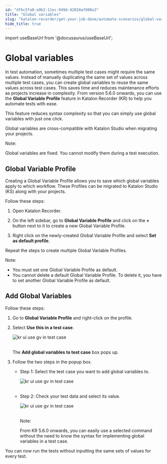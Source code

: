 ```yaml
---
id: "dfbc5fa0-a9b2-11ec-949d-42010af000a3"
title: "Global variables"
slug: "katalon-recorder/get-your-job-done/automate-scenarios/global-variables"
hide_title: true
---
```

import useBaseUrl from '@docusaurus/useBaseUrl';


# <a id="id" class="anchor_top_offset"/><a id="ariaid-title1" class="anchor_top_offset"/>Global variables

<p xmlns="http://www.w3.org/1999/xhtml" className="p">In test automation, sometimes multiple test cases might require   the same values. Instead of manually duplicating the same set of   values across multiple test cases, you can create global variables   to reuse the same values across test cases. This saves time and   reduces maintenance efforts as projects increase in complexity.   From version 5.6.0 onwards, you can use the <strong className="ph b">Global Variable     Profile</strong> feature in Katalon Recorder (KR) to help you   automate tests with ease.</p> 
<p xmlns="http://www.w3.org/1999/xhtml" className="p">This feature reduces syntax complexity so that you can simply   use global variables with just one click.</p> 
<p xmlns="http://www.w3.org/1999/xhtml" className="p">Global variables are cross-compatible with Katalon Studio when   migrating your projects.</p> 
<div xmlns="http://www.w3.org/1999/xhtml" className="note note note_note"><span className="note__title">Note:</span> 
  <p className="p">Global variables are fixed. You cannot modify them during a test
    execution.</p>
</div>

## <a id="id_1" class="anchor_top_offset"/>Global Variable Profile

<p xmlns="http://www.w3.org/1999/xhtml" className="p">Creating a Global Variable Profile allows you to save which   global variables apply to which workflow. These Profiles can be   migrated to Katalon Studio (KS) along with your projects.</p> 
<p xmlns="http://www.w3.org/1999/xhtml" className="p">Follow these steps:</p> 
<ol xmlns="http://www.w3.org/1999/xhtml" className="ol"><li className="li">Open Katalon Recorder.</li><li className="li">     <p className="p">On the left sidebar, go to <strong className="ph b">Global Variable         Profile</strong> and click on the <strong className="ph b">+</strong> button next to       it to create a new Global Variable Profile.</p>   </li><li className="li">     <p className="p">Right click on the newly-created Global Variable Profile and       select <strong className="ph b">Set as default profile</strong>.</p>   </li></ol> 
<p xmlns="http://www.w3.org/1999/xhtml" className="p">Repeat the steps to create multiple Global Variable   Profiles.</p> 
<div xmlns="http://www.w3.org/1999/xhtml" className="note note note_note"><span className="note__title">Note:</span> 
  <ul className="ul"><li className="li">You must set one Global Variable Profile as default.</li><li className="li">You cannot delete a default Global Variable Profile. To delete
      it, you have to set another Global Variable Profile as
      default.</li></ul>
</div>

## <a id="id_2" class="anchor_top_offset"/>Add Global Variables

<p xmlns="http://www.w3.org/1999/xhtml" className="p">Follow these steps:</p> 
<ol xmlns="http://www.w3.org/1999/xhtml" className="ol"><li className="li">Go to <strong className="ph b">Global Variable Profile</strong> and right-click     on the profile.</li><li className="li">     <p className="p">Select <strong className="ph b">Use this in a test case</strong>.</p>     <p className="p">       <img className="image" src={useBaseUrl("https://github.com/katalon-studio/docs-images/raw/master/katalon-recorder/docs/5.6.0-release/use-gv-in-test-case.png")} alt="kr ui use gv in test case" /><br /><br />     </p>     <p className="p">The <strong className="ph b">Add global variables to test case</strong> box pops       up.</p>   </li><li className="li">     <p className="p">Follow the two steps in the popup box.</p>     <ul className="ul"><li className="li">         <p className="p">Step 1: Select the test case you want to add global variables           to.</p>         <p className="p">           <img className="image" src={useBaseUrl("https://github.com/katalon-studio/docs-images/raw/master/katalon-recorder/docs/5.6.0-release/add-gv-step1.png")} alt="kr ui use gv in test case" /><br /><br />         </p>       </li><li className="li">         <p className="p">Step 2: Check your test data and select its value.</p>         <p className="p">           <img className="image" src={useBaseUrl("https://github.com/katalon-studio/docs-images/raw/master/katalon-recorder/docs/5.6.0-release/add-gv-step2.png")} alt="kr ui use gv in test case" /><br /><br />         </p>         <div className="note note note_note"><span className="note__title">Note:</span>            <p className="p">From KR 5.6.0 onwards, you can easily use a selected command             without the need to know the syntax for implementing global             variables in a test case.</p>         </div>       </li></ul>   </li></ol> 
<p xmlns="http://www.w3.org/1999/xhtml" className="p">You can now run the tests without inputting the same sets of   values for every test.</p> 
